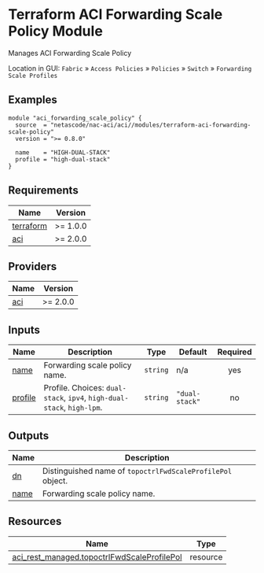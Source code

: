 <!-- BEGIN_TF_DOCS -->
# Terraform ACI Forwarding Scale Policy Module

Manages ACI Forwarding Scale Policy

Location in GUI:
`Fabric` » `Access Policies` » `Policies` » `Switch` » `Forwarding Scale Profiles`

## Examples

```hcl
module "aci_forwarding_scale_policy" {
  source  = "netascode/nac-aci/aci//modules/terraform-aci-forwarding-scale-policy"
  version = ">= 0.8.0"

  name    = "HIGH-DUAL-STACK"
  profile = "high-dual-stack"
}
```

## Requirements

| Name | Version |
|------|---------|
| <a name="requirement_terraform"></a> [terraform](#requirement\_terraform) | >= 1.0.0 |
| <a name="requirement_aci"></a> [aci](#requirement\_aci) | >= 2.0.0 |

## Providers

| Name | Version |
|------|---------|
| <a name="provider_aci"></a> [aci](#provider\_aci) | >= 2.0.0 |

## Inputs

| Name | Description | Type | Default | Required |
|------|-------------|------|---------|:--------:|
| <a name="input_name"></a> [name](#input\_name) | Forwarding scale policy name. | `string` | n/a | yes |
| <a name="input_profile"></a> [profile](#input\_profile) | Profile. Choices: `dual-stack`, `ipv4`, `high-dual-stack`, `high-lpm`. | `string` | `"dual-stack"` | no |

## Outputs

| Name | Description |
|------|-------------|
| <a name="output_dn"></a> [dn](#output\_dn) | Distinguished name of `topoctrlFwdScaleProfilePol` object. |
| <a name="output_name"></a> [name](#output\_name) | Forwarding scale policy name. |

## Resources

| Name | Type |
|------|------|
| [aci_rest_managed.topoctrlFwdScaleProfilePol](https://registry.terraform.io/providers/CiscoDevNet/aci/latest/docs/resources/rest_managed) | resource |
<!-- END_TF_DOCS -->